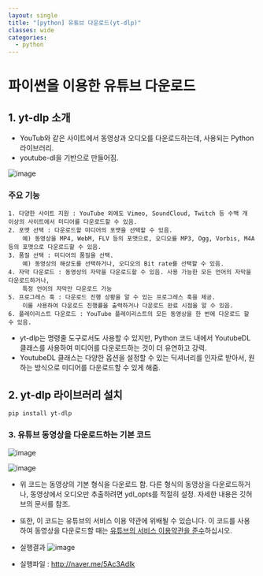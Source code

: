 ```yaml
---
layout: single
title: "[python] 유튜브 다운로드(yt-dlp)"
classes: wide
categories:
  - python
---
```


# 파이썬을 이용한 유튜브 다운로드
## 1. yt-dlp 소개
 + YouTub와 같은 사이트에서 동영상과 오디오를 다운로드하는데, 사용되는 Python 라이브러리.  
 + youtube-dl을 기반으로 만들어짐.

![image](https://github.com/kig2929kig/kig2929kig.github.io/assets/47412229/3c2ecd70-4b12-4baf-9f38-c8735010f801)  

### 주요 기능
    1. 다양한 사이트 지원 : YouTube 외에도 Vimeo, SoundCloud, Twitch 등 수백 개 이상의 사이트에서 미디어를 다운로드할 수 있음.  
    2. 포맷 선택 : 다운로드할 미디어의 포맷을 선택할 수 있음.  
        예) 동영상을 MP4, WebM, FLV 등의 포맷으로, 오디오를 MP3, Ogg, Vorbis, M4A 등의 포맷으로 다운로드할 수 있음.  
    3. 품질 선택 : 미디어의 품질을 선택. 
        예) 동영상의 해상도를 선택하거나, 오디오의 Bit rate를 선택할 수 있음.  
    4. 자막 다운로드 : 동영상의 자막을 다운로드할 수 있음. 사용 가능한 모든 언어의 자막을 다운로드하거나,  
        특정 언어의 자막만 다운로드 가능  
    5. 프로그레스 훅 : 다운로드 진행 상황을 알 수 있는 프로그레스 훅을 제공.  
        이를 사용하여 다운로드 진행률을 출력하거나 다운로드 완료 시점을 알 수 있음.
    6. 플레이리스트 다운로드 : YouTube 플레이리스트의 모든 동영상을 한 번에 다운로드 할 수 있음.  
    
+ yt-dlp는 명령줄 도구로서도 사용할 수 있지만, Python 코드 내에서 YoutubeDL 클래스를 사용하여 미디어를 다운로드하는 것이 더 유연하고 강력.
+ YoutubeDL 클래스는 다양한 옵션을 설정할 수 있는 딕셔너리를 인자로 받아서, 원하는 방식으로 미디어를 다운로드할 수 있게 해줌.
  
## 2. yt-dlp 라이브러리 설치  
```
pip install yt-dlp  
```

### 3. 유튜브 동영상을 다운로드하는 기본 코드  

![image](https://github.com/kig2929kig/kig2929kig.github.io/assets/47412229/4b7fb706-be89-475f-9132-c5a965eae1dc)  

![image](https://github.com/kig2929kig/kig2929kig.github.io/assets/47412229/229f8adf-13d2-4671-b09e-1bdf5bde8441)

 + 위 코드는 동영상의 기본 형식을 다운로드 함. 다른 형식의 동영상을 다운로드하거나, 동영상에서 오디오만 추출하려면 ydl_opts를 적절히 설정. 자세한 내용은 깃허브의 문서를 참조.
 + 또한, 이 코드는 유튜브의 서비스 이용 약관에 위배될 수 있습니다. 이 코드를 사용하여 동영상을 다운로드할 때는 <u>유튜브의 서비스 이용약관을 준수</u>하십시오.

 + 실행결과
![image](https://github.com/kig2929kig/kig2929kig.github.io/assets/47412229/9f72ddb6-5f41-49b9-840f-3a0cf7db0f5b)

 + 실행파일 : http://naver.me/5Ac3AdIk
   

    
    



